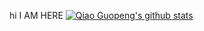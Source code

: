 hi I AM HERE
[![Qiao Guopeng's github stats](https://github-readme-stats.vercel.app/api?username=aHappyPig123)](https://github.com/aHappyPig123/github-readme-stats)
